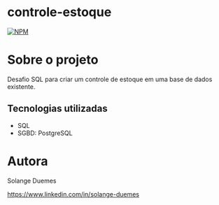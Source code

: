 # controle-estoque
[![NPM](https://img.shields.io/npm/l/react)](https://github.com/solange-d/controle-estoque/blob/main/LICENSE)

# Sobre o projeto

Desafio SQL para criar um controle de estoque em uma base de dados existente.

## Tecnologias utilizadas
- SQL
- SGBD: PostgreSQL


# Autora
Solange Duemes

https://www.linkedin.com/in/solange-duemes
